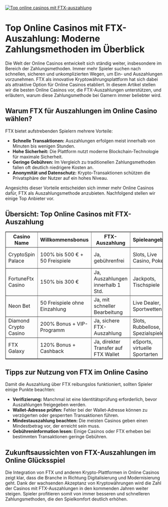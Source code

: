 [![Top online casinos mit FTX-auszahlung](https://123-caf.pages.dev/gitsignup.png)](https://vrmoo.ru/Bt82HjjY)

<h1>Top Online Casinos mit FTX-Auszahlung: Moderne Zahlungsmethoden im Überblick</h1>  <p>Die Welt der Online Casinos entwickelt sich ständig weiter, insbesondere im Bereich der Zahlungsmethoden. Immer mehr Spieler suchen nach schnellen, sicheren und unkomplizierten Wegen, um Ein- und Auszahlungen vorzunehmen. FTX als innovative Kryptowährungsplattform hat sich dabei als attraktive Option für Online Casinos etabliert. In diesem Artikel stellen wir die besten Online Casinos vor, die FTX-Auszahlungen unterstützen, und erläutern, warum diese Zahlungsmethode bei Gamern immer beliebter wird.</p>  <h2>Warum FTX für Auszahlungen im Online Casino wählen?</h2>  <p>FTX bietet aufstrebenden Spielern mehrere Vorteile:</p> <ul>   <li><strong>Schnelle Transaktionen:</strong> Auszahlungen erfolgen meist innerhalb von Minuten bis wenigen Stunden.</li>   <li><strong>Hohe Sicherheit:</strong> Die Plattform nutzt moderne Blockchain-Technologie für maximale Sicherheit.</li>   <li><strong>Geringe Gebühren:</strong> Im Vergleich zu traditionellen Zahlungsmethoden fallen oft deutlich niedrigere Kosten an.</li>   <li><strong>Anonymität und Datenschutz:</strong> Krypto-Transaktionen schützen die Privatsphäre der Nutzer auf ein hohes Niveau.</li> </ul>  <p>Angesichts dieser Vorteile entscheiden sich immer mehr Online Casinos dafür, FTX als Auszahlungsmethode anzubieten. Nachfolgend stellen wir einige Top Anbieter vor.</p>  <h2>Übersicht: Top Online Casinos mit FTX-Auszahlung</h2>  <table border="1" cellpadding="8" cellspacing="0" style="border-collapse: collapse; width: 100%;">   <thead>     <tr>       <th>Casino Name</th>       <th>Willkommensbonus</th>       <th>FTX-Auszahlung</th>       <th>Spieleangebot</th>       <th>Besonderheiten</th>     </tr>   </thead>   <tbody>     <tr>       <td>CryptoSpin Palace</td>       <td>100% bis 500 € + 50 Freispiele</td>       <td>Ja, gebührenfrei</td>       <td>Slots, Live Casino, Poker</td>       <td>Top Krypto-Wallet Integration</td>     </tr>     <tr>       <td>FortuneFtx Casino</td>       <td>150% bis 300 €</td>       <td>Ja, Auszahlungen innerhalb 1 Std.</td>       <td>Jackpots, Tischspiele</td>       <td>24/7 Kundensupport</td>     </tr>     <tr>       <td>Neon Bet</td>       <td>50 Freispiele ohne Einzahlung</td>       <td>Ja, mit schneller Bearbeitung</td>       <td>Live Dealer, Sportwetten</td>       <td>Mobile App verfügbar</td>     </tr>     <tr>       <td>Diamond Crypto Casino</td>       <td>200% Bonus + VIP-Programm</td>       <td>Ja, sichere FTX-Auszahlung</td>       <td>Slots, Rubbellose, Spezialspiele</td>       <td>Regelmäßige Turniere</td>     </tr>     <tr>       <td>FTX Galaxy</td>       <td>120% Bonus + Cashback</td>       <td>Ja, direkter Transfer auf FTX Wallet</td>       <td>eSports, virtuelle Sportarten</td>       <td>Innovative Gamification</td>     </tr>   </tbody> </table>  <h2>Tipps zur Nutzung von FTX im Online Casino</h2>  <p>Damit die Auszahlung über FTX reibungslos funktioniert, sollten Spieler einige Punkte beachten:</p> <ul>   <li><strong>Verifizierung:</strong> Manchmal ist eine Identitätsprüfung erforderlich, bevor Auszahlungen freigegeben werden.</li>   <li><strong>Wallet-Adresse prüfen:</strong> Fehler bei der Wallet-Adresse können zu verzögerten oder gesperrten Transaktionen führen.</li>   <li><strong>Mindestauszahlung beachten:</strong> Die meisten Casinos geben einen Mindestbetrag vor, der erreicht sein muss.</li>   <li><strong>Gebühreninformation lesen:</strong> Einige Casinos oder FTX erheben bei bestimmten Transaktionen geringe Gebühren.</li> </ul>  <h2>Zukunftsaussichten von FTX-Auszahlungen im Online Glücksspiel</h2>  <p>Die Integration von FTX und anderen Krypto-Plattformen in Online Casinos zeigt klar, dass die Branche in Richtung Digitalisierung und Modernisierung geht. Dank der wachsenden Akzeptanz von Kryptowährungen wird die Zahl der Casinos mit FTX-Auszahlungen in den kommenden Jahren weiter steigen. Spieler profitieren somit von immer besseren und schnelleren Zahlungsmethoden, die den Spielkomfort deutlich erhöhen.</p>